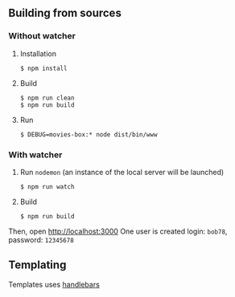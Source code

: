 ## Building from sources


### Without watcher

1. Installation
    ```shell
    $ npm install
    ```
2. Build
    ```shell
    $ npm run clean
    $ npm run build
    ```
3. Run
   ```shell
   $ DEBUG=movies-box:* node dist/bin/www
   ```

### With watcher

1. Run `nodemon` (an instance of the local server will be launched)
    ```shell
    $ npm run watch
    ```
2. Build
    ```shell
    $ npm run build
    ```


Then, open <http://localhost:3000>
One user is created login: `bob78`, password: `12345678`

## Templating

Templates uses [handlebars]






[handlebars]: https://handlebarsjs.com